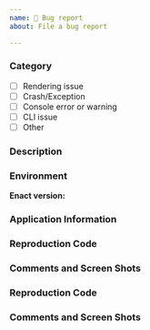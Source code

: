 ```yaml
---
name: 🐛 Bug report
about: File a bug report

---
```


### Category

* [ ] Rendering issue
* [ ] Crash/Exception
* [ ] Console error or warning
* [ ] CLI issue
* [ ] Other

### Description
[//]: # (Describe the bug.  Explain what happened and what you expected to happen.)

### Environment
[//]: # (Describe the relevant environment, e.g. node/npm version, browser version.)

**Enact version:**

### Application Information
[//]: # (Please provide detailed information about your application. This includes the application name, type, and any other relevant context. Detailed information about your application will help us better understand your situation and assist you more effectively.)

### Reproduction Code
[//]: # (Provide source code that demonstrates the bug.)

### Comments and Screen Shots


### Reproduction Code
[//]: # (Provide source code that demonstrates the bug.)

### Comments and Screen Shots
